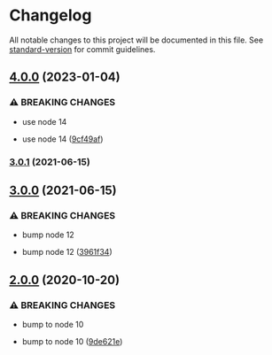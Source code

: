 # Changelog

All notable changes to this project will be documented in this file. See [standard-version](https://github.com/conventional-changelog/standard-version) for commit guidelines.

## [4.0.0](https://github.com/CrowdStrike/verror-extra/compare/v3.0.1...v4.0.0) (2023-01-04)


### ⚠ BREAKING CHANGES

* use node 14

* use node 14 ([9cf49af](https://github.com/CrowdStrike/verror-extra/commit/9cf49afac684e69e6244465a39568e8e5a27cbcb))

### [3.0.1](https://github.com/CrowdStrike/verror-extra/compare/v3.0.0...v3.0.1) (2021-06-15)

## [3.0.0](https://github.com/CrowdStrike/verror-extra/compare/v2.0.0...v3.0.0) (2021-06-15)


### ⚠ BREAKING CHANGES

* bump node 12

* bump node 12 ([3961f34](https://github.com/CrowdStrike/verror-extra/commit/3961f3432a34dce7e5c2538ee590638171eacb26))

## [2.0.0](https://github.com/CrowdStrike/verror-extra/compare/v1.0.0...v2.0.0) (2020-10-20)


### ⚠ BREAKING CHANGES

* bump to node 10

* bump to node 10 ([9de621e](https://github.com/CrowdStrike/verror-extra/commit/9de621e))
